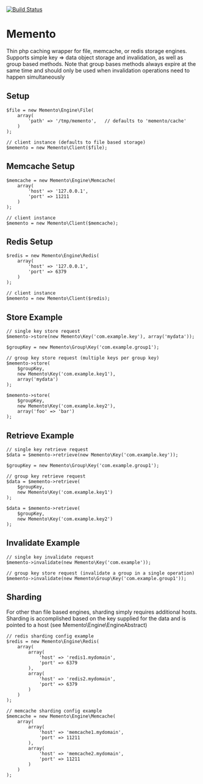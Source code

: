 [![Build Status](https://secure.travis-ci.org/garyr/memento.png)](http://travis-ci.org/garyr/memento)

Memento
=======

Thin php caching wrapper for file, memcache, or redis storage engines.  Supports simple key => data object storage and invalidation, as well as group based methods. Note that
group bases methods always expire at the same time and should only be used when invalidation operations need to happen simultaneously

## Setup


    $file = new Memento\Engine\File(
        array(
            'path' => '/tmp/memento',   // defaults to 'memento/cache'
        )
    );

    // client instance (defaults to file based storage)
    $memento = new Memento\Client($file);

## Memcache Setup

    $memcache = new Memento\Engine\Memcache(
        array(
            'host' => '127.0.0.1',
            'port' => 11211
        )
    );

    // client instance
    $memento = new Memento\Client($memcache);

## Redis Setup

    $redis = new Memento\Engine\Redis(
        array(
            'host' => '127.0.0.1',
            'port' => 6379
        )
    );

    // client instance
    $memento = new Memento\Client($redis);

## Store Example

    // single key store request
    $memento->store(new Memento\Key('com.example.key'), array('mydata'));

    $groupKey = new Memento\Group\Key('com.example.group1');

    // group key store request (multiple keys per group key)
    $memento->store(
        $groupKey,
        new Memento\Key('com.example.key1'),
        array('mydata')
    );

    $memento->store(
        $groupKey,
        new Memento\Key('com.example.key2'),
        array('foo' => 'bar')
    );

## Retrieve Example

    // single key retrieve request
    $data = $memento->retrieve(new Memento\Key('com.example.key'));

    $groupKey = new Memento\Group\Key('com.example.group1');

    // group key retrieve request
    $data = $memento->retrieve(
        $groupKey,
        new Memento\Key('com.example.key1')
    );

    $data = $memento->retrieve(
        $groupKey,
        new Memento\Key('com.example.key2')
    );

## Invalidate Example

    // single key invalidate request
    $memento->invalidate(new Memento\Key('com.example'));

    // group key store request (invalidate a group in a single operation)
    $memento->invalidate(new Memento\Group\Key('com.example.group1'));

## Sharding

For other than file based engines, sharding simply requires additional hosts.  Sharding is accomplished based on the key supplied for the data and is pointed to a host (see Memento\Engine\EngineAbstract)

    // redis sharding config example
    $redis = new Memento\Engine\Redis(
        array(
            array(
                'host' => 'redis1.mydomain',
                'port' => 6379
            ),
            array(
                'host' => 'redis2.mydomain',
                'port' => 6379
            )
        )
    );

    // memcache sharding config example
    $memcache = new Memento\Engine\Memcache(
        array(
            array(
                'host' => 'memcache1.mydomain',
                'port' => 11211
            ),
            array(
                'host' => 'memcache2.mydomain',
                'port' => 11211
            )
        )
    );
